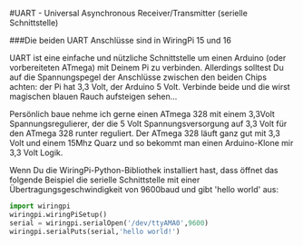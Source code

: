 <!--
---
name: UART
class: interface
type: pinout
description: Raspberry Pi UART Anschlüsse
url: http://elinux.org/RPi_Serial_Connection
pin:
  '8':
    name: TXD / Senden
    direction: output
    active: high
  '10':
    name: RXD / Empfangen
    direction: input
    active: high
-->
#UART - Universal Asynchronous Receiver/Transmitter (serielle Schnittstelle)

###Die beiden UART Anschlüsse sind in WiringPi 15 und 16

UART ist eine einfache und nützliche Schnittstelle um einen Arduino (oder vorbereiteten ATmega) mit Deinem Pi zu verbinden.
Allerdings solltest Du auf die Spannungspegel der Anschlüsse zwischen den beiden Chips achten: der Pi hat 3,3 Volt, der Arduino 5 Volt.
Verbinde beide und die wirst magischen blauen Rauch aufsteigen sehen...

Persönlich baue nehme ich gerne einen ATmega 328 mit einem 3,3Volt Spannungsregulierer, der die 5 Volt Spannungsversorgung auf 3,3 Volt für den ATmega 328
runter reguliert. Der ATmega 328 läuft ganz gut mit 3,3 Volt und einem 15Mhz Quarz und so bekommt man einen Arduino-Klone mir 3,3 Volt Logik.

Wenn Du die WiringPi-Python-Bibliothek installiert hast, dass öffnet das folgende Beispiel die serielle Schnittstelle mit
einer Übertragungsgeschwindigkeit von 9600baud und gibt 'hello world' aus:

```python
import wiringpi
wiringpi.wiringPiSetup()
serial = wiringpi.serialOpen('/dev/ttyAMA0',9600)
wiringpi.serialPuts(serial,'hello world!')
```
